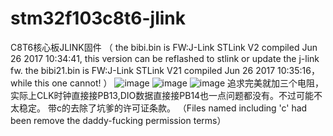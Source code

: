 # stm32f103c8t6-jlink
C8T6核心板JLINK固件
（
the bibi.bin is   FW:J-Link STLink V2 compiled Jun 26 2017 10:34:41,  this version can be reflashed to stlink or update the j-link fw.
the bibi21.bin is FW:J-Link STLink V21 compiled Jun 26 2017 10:35:16，while this one cannot!
）
![image](https://github.com/e0r/stm32f103c8t6-jlink/blob/master/pic/jlink2.JPG)
![image](https://github.com/e0r/stm32f103c8t6-jlink/blob/master/pic/link.JPG)
![image](https://github.com/e0r/stm32f103c8t6-jlink/blob/master/pic/jlink21.JPG)
追求完美就加三个电阻，实际上CLK时钟直接接PB13,DIO数据直接接PB14也一点问题都没有。不过可能不太稳定。
带c的去除了坑爹的许可证条款。
（Files named including 'c' had been remove the daddy-fucking permission terms）
